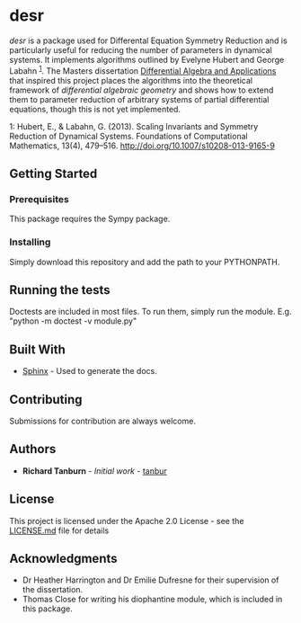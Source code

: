 # desr

*desr* is a package used for Differental Equation Symmetry Reduction and is particularly useful for reducing the number of parameters in dynamical systems. It implements algorithms outlined by Evelyne Hubert and George Labahn <sup>[1](#myfootnote1)</sup>. The Masters dissertation [Differential Algebra and Applications](http://tanbur.github.io/desr/dissertation/differential_algebra_and_applications.pdf) that inspired this project places the algorithms into the theoretical framework of <em>differential algebraic geometry</em> and shows how to extend them to parameter reduction of arbitrary systems of partial differential equations, though this is not yet implemented.

<a name="myfootnote1">1</a>: Hubert, E., & Labahn, G. (2013). Scaling Invariants and Symmetry Reduction of Dynamical Systems. Foundations of Computational Mathematics, 13(4), 479–516. http://doi.org/10.1007/s10208-013-9165-9


## Getting Started

### Prerequisites

This package requires the Sympy package.

### Installing

Simply download this repository and add the path to your PYTHONPATH.

## Running the tests

Doctests are included in most files. To run them, simply run the module. E.g. "python -m doctest -v module.py"

## Built With

* [Sphinx](http://www.sphinx-doc.org/en/stable/) - Used to generate the docs.

## Contributing

Submissions for contribution are always welcome.

## Authors

* **Richard Tanburn** - *Initial work* - [tanbur](https://github.com/tanbur)

## License

This project is licensed under the Apache 2.0 License - see the [LICENSE.md](LICENSE.md) file for details

## Acknowledgments

* Dr Heather Harrington and Dr Emilie Dufresne for their supervision of the dissertation.
* Thomas Close for writing his diophantine module, which is included in this package.
